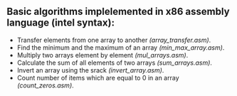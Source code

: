 ## Basic algorithms implelemented in x86 assembly language (__intel syntax__):
* Transfer elements from one array to another _(array\_transfer.asm)_.
* Find the minimum and the maximum of an array _(min\_max\_array.asm)_.
* Multiply two arrays element by element _(mul\_arrays.asm)_.
* Calculate the sum of all elements of two arrays _(sum\_arrays.asm)_.
* Invert an array using the srack _(invert\_array.asm)_.
* Count number of items which are equal to 0 in an array _(count\_zeros.asm)_.